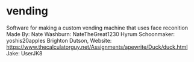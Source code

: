 # vending
Software for making a custom vending machine that uses face reconition
Made By:
Nate Washburn: NateTheGreat1230
Hyrum Schoonmaker: yoshis20apples
Brighton Dutson, Website: https://www.thecalculatorguy.net/Assignments/apewrite/Duck/duck.html
Jake: UserJK8